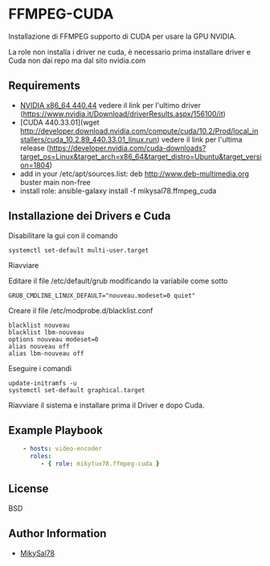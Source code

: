 FFMPEG-CUDA
=========

Installazione di FFMPEG supporto di CUDA per usare la GPU NVIDIA.

La role non installa i driver ne cuda, è necessario prima installare driver e Cuda non dai repo ma dal sito nvidia.com


Requirements
----------------

- [NVIDIA x86_64 440.44](http://it.download.nvidia.com/XFree86/Linux-x86_64/440.44/NVIDIA-Linux-x86_64-440.44.run)
  vedere il link per l'ultimo driver (https://www.nvidia.it/Download/driverResults.aspx/156100/it)
- [CUDA 440.33.01](wget http://developer.download.nvidia.com/compute/cuda/10.2/Prod/local_installers/cuda_10.2.89_440.33.01_linux.run)
  vedere il link per l'ultima release (https://developer.nvidia.com/cuda-downloads?target_os=Linux&target_arch=x86_64&target_distro=Ubuntu&target_version=1804)
- add in your /etc/apt/sources.list: deb http://www.deb-multimedia.org buster main non-free
- install role: ansible-galaxy install -f mikysal78.ffmpeg_cuda


Installazione dei Drivers e Cuda
----------------
Disabilitare la gui con il comando
```
systemctl set-default multi-user.target
```
Riavviare

Editare il file /etc/default/grub modificando la variabile come sotto
```
GRUB_CMDLINE_LINUX_DEFAULT="nouveau.modeset=0 quiet"
```

Creare il file /etc/modprobe.d/blacklist.conf
```
blacklist nouveau
blacklist lbm-nouveau
options nouveau modeset=0
alias nouveau off
alias lbm-nouveau off
```
Eseguire i comandi
```
update-initramfs -u
systemctl set-default graphical.target
```
Riavviare il sistema e installare prima il Driver e dopo Cuda.


Example Playbook
----------------

```Yaml
    - hosts: video-encoder
      roles:
         - { role: mikytux78.ffmpeg-cuda }
```

License
-------

BSD

Author Information
------------------

- [MikySal78](https://github.com/mikysal78)
